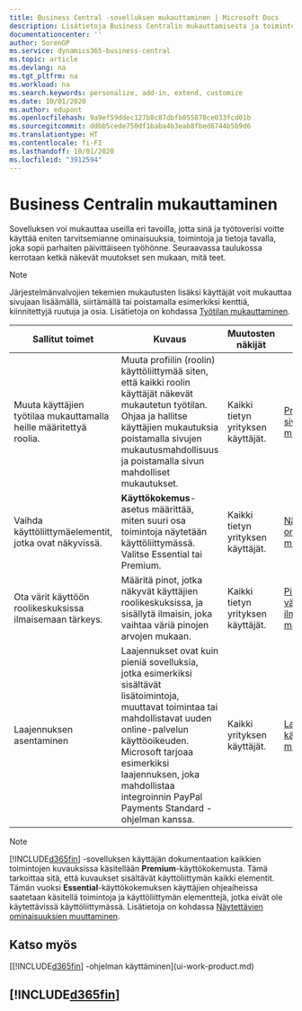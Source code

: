 ```yaml
---
title: Business Central -sovelluksen mukauttaminen | Microsoft Docs
description: Lisätietoja Business Centralin mukauttamisesta ja toimintojen lisäämisestä.
documentationcenter: ''
author: SorenGP
ms.service: dynamics365-business-central
ms.topic: article
ms.devlang: na
ms.tgt_pltfrm: na
ms.workload: na
ms.search.keywords: personalize, add-in, extend, customize
ms.date: 10/01/2020
ms.author: edupont
ms.openlocfilehash: 9a9ef59ddec127b8c87dbfb055870ce033fcd01b
ms.sourcegitcommit: ddbb5cede750df1baba4b3eab8fbed6744b5b9d6
ms.translationtype: HT
ms.contentlocale: fi-FI
ms.lasthandoff: 10/01/2020
ms.locfileid: "3912594"
---
```

# <a name="customize-business-central"></a>Business Centralin mukauttaminen
Sovelluksen voi mukauttaa useilla eri tavoilla, jotta sinä ja työtoverisi voitte käyttää eniten tarvitsemianne ominaisuuksia, toimintoja ja tietoja tavalla, joka sopii parhaiten päivittäiseen työhönne. Seuraavassa taulukossa kerrotaan ketkä näkevät muutokset sen mukaan, mitä teet.

> [!NOTE]
> Järjestelmänvalvojien tekemien mukautusten lisäksi käyttäjät voit mukauttaa sivujaan lisäämällä, siirtämällä tai poistamalla esimerkiksi kenttiä, kiinnitettyjä ruutuja ja osia. Lisätietoja on kohdassa [Työtilan mukauttaminen](ui-personalization-user.md).

| Sallitut toimet    |  Kuvaus  |  Muutosten näkijät  |  Lisätietoja  |
|-----|---------------|---------|-------|
|Muuta käyttäjien työtilaa mukauttamalla heille määritettyä roolia.|Muuta profiilin (roolin) käyttöliittymää siten, että kaikki roolin käyttäjät näkevät mukautetun työtilan. Ohjaa ja hallitse käyttäjien mukautuksia poistamalla sivujen mukautusmahdollisuus ja poistamalla sivun mahdolliset mukautukset.|Kaikki tietyn yrityksen käyttäjät.|[Profiilien sivujen mukauttaminen](ui-personalization-manage.md)|
|Vaihda käyttöliittymäelementit, jotka ovat näkyvissä.|**Käyttökokemus**-asetus määrittää, miten suuri osa toimintoja näytetään käyttöliittymässä. Valitse Essential tai Premium.|Kaikki tietyn yrityksen käyttäjät.|[Näytettävien ominaisuuksien muuttaminen](ui-experiences.md)|
|Ota värit käyttöön roolikeskuksissa ilmaisemaan tärkeys.|Määritä pinot, jotka näkyvät käyttäjien roolikeskuksissa, ja sisällytä ilmaisin, joka vaihtaa väriä pinojen arvojen mukaan.|Kaikki tietyn yrityksen käyttäjät.|[Pinojen värillisen ilmaisimen määrittäminen](admin-how-set-up-colored-indicator-on-cues.md)|
|Laajennuksen asentaminen|Laajennukset ovat kuin pieniä sovelluksia, jotka esimerkiksi sisältävät lisätoimintoja, muuttavat toimintaa tai mahdollistavat uuden online-palvelun käyttöoikeuden. Microsoft tarjoaa esimerkiksi laajennuksen, joka mahdollistaa integroinnin PayPal Payments Standard -ohjelman kanssa.|Kaikki yrityksen käyttäjät.|[Laajennusten käyttämisen mukauttaminen](ui-extensions.md)|
> [!NOTE]
> [!INCLUDE[d365fin](includes/d365fin_md.md)] -sovelluksen käyttäjän dokumentaation kaikkien toimintojen kuvauksissa käsitellään **Premium**-käyttökokemusta. Tämä tarkoittaa sitä, että kuvaukset sisältävät käyttöliittymän kaikki elementit. Tämän vuoksi **Essential**-käyttökokemuksen käyttäjien ohjeaiheissa saatetaan käsitellä toimintoja ja käyttöliittymän elementtejä, jotka eivät ole käytettävissä käyttöliittymässä. Lisätietoja on kohdassa [Näytettävien ominaisuuksien muuttaminen](ui-experiences.md).

## <a name="see-also"></a>Katso myös
[[!INCLUDE[d365fin](includes/d365fin_md.md)] -ohjelman käyttäminen](ui-work-product.md)  

## [!INCLUDE[d365fin](includes/free_trial_md.md)]  
